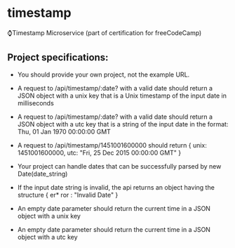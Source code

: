# timestamp
⌚Timestamp Microservice (part of certification for freeCodeCamp)

## Project specifications: 

* You should provide your own project, not the example URL.

* A request to /api/timestamp/:date? with a valid date should return a JSON object with a unix key that is a Unix timestamp of the input date in milliseconds

* A request to /api/timestamp/:date? with a valid date should return a JSON object with a utc key that is a string of the input date in the format: Thu, 01 Jan 1970 00:00:00 GMT

* A request to /api/timestamp/1451001600000 should return { unix: 1451001600000, utc: "Fri, 25 Dec 2015 00:00:00 GMT" }

* Your project can handle dates that can be successfully parsed by new Date(date_string)

* If the input date string is invalid, the api returns an object having the structure { er* ror : "Invalid Date" }

* An empty date parameter should return the current time in a JSON object with a unix key

* An empty date parameter should return the current time in a JSON object with a utc key
